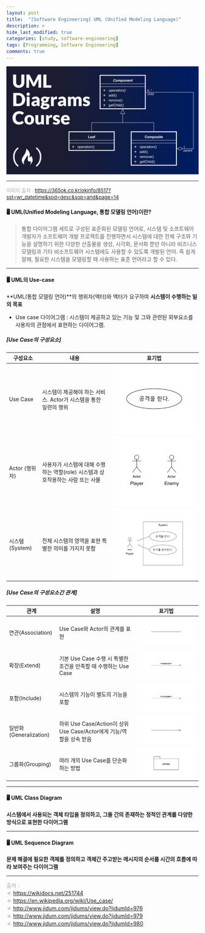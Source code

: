 ```yaml
---
layout: post
title:  "[Software Engineering] UML (Unified Modeling Language)"
description: >
hide_last_modified: true
categories: [study, software-engineering]
tags: [Programming, Software Engineering]
comments: true
---
```


<p align="center">
  <img src="../../../assets/img/blog/software_engineering/uml.png">
</p>

-----

<span style="color:darkgray; font-size:13px;">이미지 출처 : https://365ok.co.kr/okinfo/8517?sst=wr_datetime&sod=desc&sop=and&page=14</span>


#### 🖥️ UML(Unified Modeling Language, 통합 모델링 언어)이란?

> 통합 다이어그램 세트로 구성된 표준화된 모델링 언어로, 시스템 및 소프트웨어 개발자가 소프트웨어 개발 프로젝트를 진행하면서 시스템에 대한 전체 구조와 기능을 설명하기 위한 다양한 산출물을 생성, 시각화, 문서화 뿐만 아니라 비즈니스 모델링과 기타 비소프트웨어 시스템에도 사용할 수 있도록 개발된 언어.
즉 쉽게 말해, 필요한 시스템을 모델링할 때 사용하는 표준 언어라고 할 수 있다.

----

#### 🖥️ UML의 Use-case

**UML(통합 모델링 언어)**의 행위자(액터)와 액터가 요구하여 **시스템이 수행하는 일의 목표**
  - Use case 다이어그램 : 시스템이 제공하고 있는 기능 및 그와 관련된 외부요소를 사용자의 관점에서 표현하는 다이어그램.

#####  [Use Case의 구성요소]

| 구성요소  | 내용                                                | 표기법                          |
|-----------|-----------------------------------------------------|---------------------------------|
| Use Case  | 시스템이 제공해야 하는 서비스. Actor가 시스템을 통한 일련의 행위 | ![use case](../../../assets/img/blog/software_engineering/uml_usecase_usecase.png) |
| Actor (행위자) | 사용자가 시스템에 대해 수행하는 역할(role) 시스템과 상호작용하는 사람 또는 사물 | ![actor](../../../assets/img/blog/software_engineering/uml_usecase_actor.png) |
| 시스템 (System) | 전체 시스템의 영역을 표현 특별한 의미를 가지지 못함 | ![system](../../../assets/img/blog/software_engineering/uml_usecase_system.png) |


#####  [Use Case의 구성요소간 관계]

| 관계       | 설명                                                        | 표기법   |
|------------|-------------------------------------------------------------|----------|
| 연관(Association) | Use Case와 Actor의 관계를 표현                             | ![실선](../../../assets/img/blog/software_engineering/uml_association.png)     |
| 확장(Extend)     | 기본 Use Case 수행 시 특별한 조건을 만족할 때 수행하는 Use Case | ![](../../../assets/img/blog/software_engineering/uml_extend.png)        |
| 포함(Include)    | 시스템의 기능이 별도의 기능을 포함                        | ![점선](../../../assets/img/blog/software_engineering/uml_include.png)    |
| 일반화(Generalization) | 하위 Use Case/Action이 상위 Use Case/Actor에게 기능/역할을 상속 받음 | ![](../../../assets/img/blog/software_engineering/uml_general.png)    |
| 그룹화(Grouping) | 여러 개의 Use Case를 단순화 하는 방법                     | ![](../../../assets/img/blog/software_engineering/uml_grouping.png)    |


----

#### 🖥️ UML Class Diagram


**시스템에서 사용되는 객체 타입을 정의하고, 그들 간의 존재하는 정적인 관계를 다양한 방식으로 표현한 다이어그램**

----

#### 🖥️ UML Sequence Diagram

**문제 해결에 필요한 객체를 정의하고 객체간 주고받는 메시지의 순서를 시간의 흐름에 따라 보여주는 다이어그램**


-----
<span style="color:darkgray">출처 : <br>
＊ https://wikidocs.net/251744<br>
＊ https://en.wikipedia.org/wiki/Use_case/ <br>
＊ http://www.jidum.com/jidums/view.do?jidumId=976 <br>
＊ http://www.jidum.com/jidums/view.do?jidumId=979 <br>
＊ http://www.jidum.com/jidums/view.do?jidumId=980 <br>
</span>